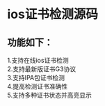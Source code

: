 # ios证书检测源码

##  功能如下：  
1.支持在线ios证书检测  
2.支持最新版证书G3协议  
3.支持IPA包证书检测  
4.提高检测证书准确性  
5.支持多种证书状态并高亮显示  
